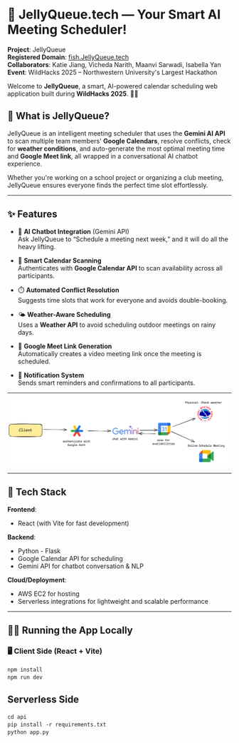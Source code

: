 # 🪼 JellyQueue.tech — Your Smart AI Meeting Scheduler!

**Project**: JellyQueue <br>
**Registered Domain**: [fish.JellyQueue.tech](https://fish.jellyqueue.tech/) <br>
**Collaborators**: Katie Jiang, Vicheda Narith, Maanvi Sarwadi, Isabella Yan <br>
**Event**: WildHacks 2025 – Northwestern University's Largest Hackathon <br>

Welcome to **JellyQueue**, a smart, AI-powered calendar scheduling web application built during **WildHacks 2025**. 🧠📆

## 🚀 What is JellyQueue?

JellyQueue is an intelligent meeting scheduler that uses the **Gemini AI API** to scan multiple team members' **Google Calendars**, resolve conflicts, check for **weather conditions**, and auto-generate the most optimal meeting time and **Google Meet link**, all wrapped in a conversational AI chatbot experience.

Whether you're working on a school project or organizing a club meeting, JellyQueue ensures everyone finds the perfect time slot effortlessly.

---

## ✨ Features

- 🧠 **AI Chatbot Integration** (Gemini API)  
  Ask JellyQueue to “Schedule a meeting next week,” and it will do all the heavy lifting.

- 📅 **Smart Calendar Scanning**  
  Authenticates with **Google Calendar API** to scan availability across all participants.

- ⏱️ **Automated Conflict Resolution**  
  Suggests time slots that work for everyone and avoids double-booking.

- 🌤️ **Weather-Aware Scheduling**  
  Uses a **Weather API** to avoid scheduling outdoor meetings on rainy days.

- 📎 **Google Meet Link Generation**  
  Automatically creates a video meeting link once the meeting is scheduled.

- 🔔 **Notification System**  
  Sends smart reminders and confirmations to all participants.

---

![Diagram of API interactions](https://github.com/ysilksa/jellyqueue/blob/main/public/jellyqueue.png)

---

## 🔧 Tech Stack

**Frontend**:  
- React (with Vite for fast development)  

**Backend**:  
- Python - Flask
- Google Calendar API for scheduling  
- Gemini API for chatbot conversation & NLP  

**Cloud/Deployment**:  
- AWS EC2 for hosting  
- Serverless integrations for lightweight and scalable performance

---

## 🧑‍💻 Running the App Locally

### 🖥️ Client Side (React + Vite)
`npm install` <br>
`npm run dev` <br>

## Serverless Side
`cd api` <br>
`pip install -r requirements.txt` <br>
`python app.py` <br>
